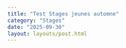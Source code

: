 ```yaml
---
title: "Test Stages jeunes automne"
category: "Stages"
date: "2025-09-30"
layout: layouts/post.html
---
```


